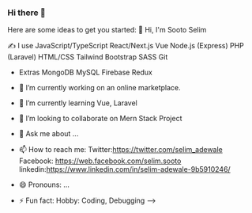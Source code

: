### Hi there 👋
Here are some ideas to get you started:
  👋 Hi, I'm Sooto Selim

✍ I use
    JavaScript/TypeScript
    React/Next.js
    Vue
    Node.js (Express)
    PHP (Laravel)
    HTML/CSS
    Tailwind
    Bootstrap
    SASS
    Git
- Extras
    MongoDB
    MySQL
    Firebase
    Redux
 
- 🔭 I’m currently working on an online marketplace.
- 🌱 I’m currently learning Vue, Laravel
- 👯 I’m looking to collaborate on Mern Stack Project
- 💬 Ask me about ...
- 📫 How to reach me:
    Twitter:https://twitter.com/selim_adewale
    Facebook: https://web.facebook.com/selim.sooto
    linkedin:https://www.linkedin.com/in/selim-adewale-9b5910246/
- 😄 Pronouns: ...
- ⚡ Fun fact:
     Hobby: Coding, Debugging
-->
